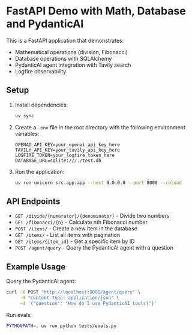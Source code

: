 # FastAPI Demo with Math, Database and PydanticAI

This is a FastAPI application that demonstrates:
- Mathematical operations (division, Fibonacci)
- Database operations with SQLAlchemy
- PydanticAI agent integration with Tavily search
- Logfire observability

## Setup

1. Install dependencies:
   ```bash
   uv sync
   ```

2. Create a `.env` file in the root directory with the following environment variables:
   ```
   OPENAI_API_KEY=your_openai_api_key_here
   TAVILY_API_KEY=your_tavily_api_key_here
   LOGFIRE_TOKEN=your_logfire_token_here
   DATABASE_URL=sqlite:///./test.db
   ```

3. Run the application:
   ```bash
   uv run uvicorn src.app:app --host 0.0.0.0 --port 8000 --reload
   ```

## API Endpoints

- `GET /divide/{numerator}/{denominator}` - Divide two numbers
- `GET /fibonacci/{n}` - Calculate nth Fibonacci number
- `POST /items/` - Create a new item in the database
- `GET /items/` - List all items with pagination
- `GET /items/{item_id}` - Get a specific item by ID
- `POST /agent/query` - Query the PydanticAI agent with a question

## Example Usage

Query the PydanticAI agent:
```bash
curl -X POST "http://localhost:8000/agent/query" \
     -H "Content-Type: application/json" \
     -d '{"question": "How do I use PydanticAI tools?"}'
```

Run evals:
```bash
PYTHONPATH=. uv run python tests/evals.py
```
